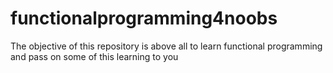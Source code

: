 # functionalprogramming4noobs
The objective of this repository is above all to learn functional programming and pass on some of this learning to you
